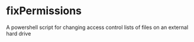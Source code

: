 # fixPermissions
 A powershell script for changing access control lists of files on an external hard drive
